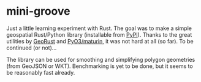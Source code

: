 # mini-groove

Just a little learning experiment with Rust. The goal was to make a simple geospatial Rust/Python library (installable from [PyPI](https://pypi.org/project/mini-groove/)). Thanks to the great utilities by [GeoRust](https://github.com/georust) and [PyO3/maturin](https://github.com/PyO3/maturin), it was not hard at all (so far). To be continued (or not)...

The library can be used for smoothing and simplifying polygon geometries (from GeoJSON or WKT). Benchmarking is yet to be done, but it seems to be reasonably fast already. 
